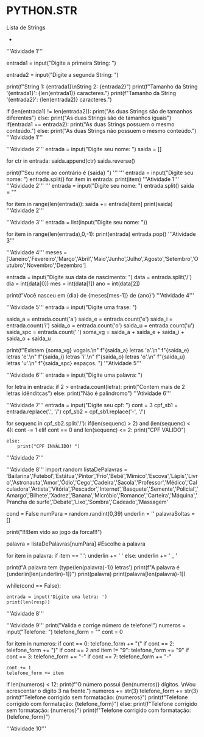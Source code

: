 # PYTHON.STR
Lista de Strings


-
'''Atividade 1'''

entrada1 = input("Digite a primeira String: ")

entrada2 = input("Digite a segunda String: ")

print(f"String 1: {entrada1}\nString 2: {entrada2}")
print(f"Tamanho da String '{entrada1}': {len(entrada1)} caracteres.")
print(f"Tamanho da String '{entrada2}': {len(entrada2)} caracteres.")

if (len(entrada1) != len(entrada2)):
    print("As duas Strings são de tamanhos diferentes")
else:
    print("As duas Strings são de tamanhos iguais")
if(entrada1 == entrada2):
    print("As duas Strings possuem o mesmo conteúdo.")
else:
    print("As duas Strings não possuem o mesmo conteúdo.")
'''Atividade 1'''

'''Atividade 2'''
entrada = input("Digite seu nome: ")
saida = []

for ctr in entrada:
    saida.append(ctr)
saida.reverse()

print(f"Seu nome ao contrário é {saida} ")
'''
'''
entrada = input("Digite seu nome: ")
entrada.split()
for item in entrada:
    print(item)
'''Atividade 1'''
'''Atividade 2'''
'''
entrada = input("Digite seu nome: ")
entrada.split()
saida = ""

for item in range(len(entrada)):
    saida += entrada[item]
    print(saida)
'''Atividade 2'''

'''Atividade 3'''
entrada = list(input("Digite seu nome: "))

for item in range(len(entrada),0,-1):
    print(entrada)
    entrada.pop()
'''Atividade 3'''

'''Atividade 4'''
meses = ['Janeiro','Fevereiro','Março','Abril','Maio','Junho','Julho','Agosto','Setembro','Outubro','Novembro','Dezembro']

entrada = input("Digite sua data de nascimento: ")
data = entrada.split('/')
dia = int(data[0])
mes = int(data[1])
ano = int(data[2])

print(f'Você nasceu em {dia} de {meses[mes-1]} de {ano}')
'''Atividade 4'''

'''Atividade 5'''
entrada = input("Digite uma frase: ")

saida_a = entrada.count('a')
saida_e = entrada.count('e')
saida_i = entrada.count('i')
saida_o = entrada.count('o')
saida_u = entrada.count('u')
saida_spc = entrada.count(' ')
soma_vg = saida_a + saida_e + saida_i + saida_o + saida_u

print(f"Existem {soma_vg} vogais.\n"
      f"{saida_a} letras 'a'.\n"
      f"{saida_e} letras 'e'.\n"
      f"{saida_i} letras 'i'.\n"
      f"{saida_o} letras 'o'.\n"
      f"{saida_u} letras 'u'.\n"
      f"{saida_spc} espaços. ")
'''Atividade 5'''

'''Atividade 6'''
entrada = input("Digite uma palavra: ")

for letra in entrada:
    if 2 > entrada.count(letra):
        print("Contem mais de 2 letras idênditcas")
    else:
        print("Não é palindromo")
'''Atividade 6'''

'''Atividade 7'''
entrada = input("Digite seu cpf: ")
cont = 3
cpf_sb1 = entrada.replace('.', '/')
cpf_sb2 = cpf_sb1.replace('-', '/')

for sequenc in cpf_sb2.split('/'):
    if(len(sequenc) > 2) and (len(sequenc) < 4):
        cont -= 1
    elif cont == 0 and len(sequenc) <= 2:
       print("CPF VÁLIDO")

    else:
        print("CPF INVÁLIDO! ")
'''Atividade 7'''

'''Atividade 8'''
import random
listaDePalavras = 'Bailarina','Futebol','Estátua','Pintor','Frio','Bebê','Mímico','Escova','Lápis','Livro','Astronauta','Amor','Ódio','Cego','Cadeira','Sacola','Professor','Médico','Calculadora','Artista','Vitória','Pescador','Internet','Basquete','Semente','Policial','Amargo','Bilhete','Xadrez','Banana','Micróbio','Romance','Carteira','Máquina','Prancha de surfe','Debate','Lixo','Sombra','Cadeado','Massagem'

cond = False
numPara = random.randint(0,39)
underlin = ''
palavraSoltas = []

print("!!!Bem vido ao jogo da forca!!!")

palavra = listaDePalavras[numPara] #Escolhe a palavra

for item in palavra:
    if item == ' ':
        underlin += ' '
    else:
        underlin += ' _ '

print(f'A palavra tem {type(len(palavra)-1)} letras')
print(f"A palavra é {underlin[len(underlin)-1]}")
print(palavra)
print(palavra[len(palavra)-1])

while(cond == False):

    entrada = input('Digite uma letra: ')
    print(len(resp))
'''Atividade 8'''

'''Atividade 9'''
print("Valida e corrige número de telefone!")
numeros = input("Telefone: ")
telefone_form = ""
cont = 0

for item in numeros:
    if cont == 0:
        telefone_form += "("
    if cont == 2:
        telefone_form += ")"
    if cont == 2 and item != "9":
        telefone_form += "9"
    if cont == 3:
        telefone_form += "-"
    if cont == 7:
        telefone_form += "-"

    cont += 1
    telefone_form += item

if len(numeros) < 12:
    print(f"O número possui {len(numeros)} dígitos. \nVou acrescentar o digito 3 na frente.")
    numeros += str(3)
    telefone_form += str(3)
    print(f"Telefone corrigido sem formatação: {numeros}")
    print(f"Telefone corrigido com formatação: {telefone_form}")
else:
    print(f"Telefone corrigido sem formatação: {numeros}")
    print(f"Telefone corrigido com formatação: {telefone_form}")

'''Atividade 10'''
